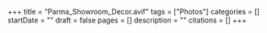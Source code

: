 +++
title = "Parma_Showroom_Decor.avif"
tags = ["Photos"]
categories = []
startDate = ""
draft = false
pages = []
description = ""
citations = []
+++
